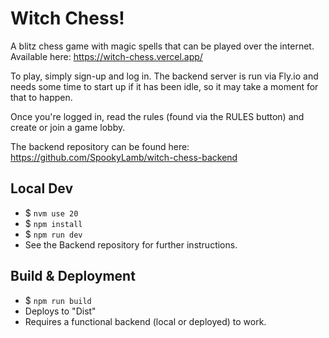 # Witch Chess!
A blitz chess game with magic spells that can be played over the internet. Available here: https://witch-chess.vercel.app/

To play, simply sign-up and log in. The backend server is run via Fly.io and needs some time to start up if it has been idle, so it may take a moment for that to happen.

Once you're logged in, read the rules (found via the RULES button) and create or join a game lobby.

The backend repository can be found here: https://github.com/SpookyLamb/witch-chess-backend

## Local Dev
* $ `nvm use 20`
* $ `npm install`
* $ `npm run dev`
* See the Backend repository for further instructions.

## Build & Deployment
* $ `npm run build`
* Deploys to "Dist"
* Requires a functional backend (local or deployed) to work.
